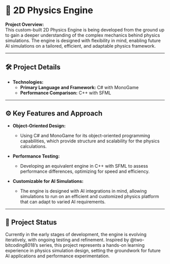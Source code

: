 # 🔲 2D Physics Engine

**Project Overview:**  
This custom-built 2D Physics Engine is being developed from the ground up to gain a deeper understanding of the complex mechanics behind physics simulations. The engine is designed with flexibility in mind, enabling future AI simulations on a tailored, efficient, and adaptable physics framework.

---

## 🛠️ Project Details

- **Technologies:**
  - **Primary Language and Framework:** C# with MonoGame
  - **Performance Comparison:** C++ with SFML

---

## ⚙️ Key Features and Approach

- **Object-Oriented Design:**
  - Using C# and MonoGame for its object-oriented programming capabilities, which provide structure and scalability for the physics calculations.
- **Performance Testing:**

  - Developing an equivalent engine in C++ with SFML to assess performance differences, optimizing for speed and efficiency.

- **Customizable for AI Simulations:**
  - The engine is designed with AI integrations in mind, allowing simulations to run on an efficient and customized physics platform that can adapt to varied AI requirements.

---

## 🚧 Project Status

Currently in the early stages of development, the engine is evolving iteratively, with ongoing testing and refinement. Inspired by @two-bitcoding8018’s series, this project represents a hands-on learning experience in physics simulation design, setting the groundwork for future AI applications and performance experimentation.
